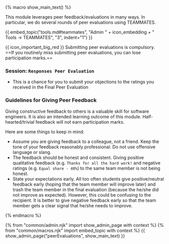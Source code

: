 {% macro show_main_text() %}
<div id="main">

<div id="intro">

This module leverages peer feedback/evaluations in many ways. In particular, we do several rounds of peer evaluations using TEAMMATES.

{{ embed_topic("tools.md#teammates", "Admin " + icon_embedding + " Tools → TEAMMATES", "3", indent="1") }}

{{ icon_important_big_red }} Submitting peer evaluations is compulsory. ==If you routinely miss submitting peer evaluations, you can lose participation marks.==
</div>

<div id="practicePeerEvaluations">
<include src="peerEvaluations-practice.md" />
</div>

<div id="midtermPeerEvaluations">
<include src="peerEvaluations-midterm.md" />
</div>

<div id="finalPeerEvaluations">
<include src="peerEvaluations-final.md" />
</div>

### Session: `Responses Peer Evaluation`

* This is a chance for you to submit your objections to the ratings you received in the Final Peer Evaluation

<span id="giving-peer-feedback">

### Guidelines for Giving Peer Feedback

Giving constructive feedback to others is a valuable skill for software engineers. It is also an intended learning outcome of this module. Half-hearted/trivial feedback will not earn participation marks.

Here are some things to keep in mind:

* Assume you are giving feedback to a colleague, not a friend. Keep the tone of your feedback reasonably professional. Do not use offensive language or slang.
* The feedback should be honest and consistent. Giving positive qualitative feedback (e.g. `Thanks for all the hard work!` and negative ratings (e.g. `Equal share - 40%`) to the same team member is not being honest.
* State your expectations early. All too often students give positive/neutral feedback early (hoping that the team member will improve later) and trash the team member in the final evaluation (because the he/she did not improve as expected). However, this could be confusing to the recipient. It is better to give negative feedback early so that the team member gets a clear signal that he/she needs to improve.

</span>

</div>
{% endmacro %}

{% from "common/admin.njk" import show_admin_page with context %}
{% from "common/macros.njk" import embed_topic with context %}
{{ show_admin_page("peerEvaluations", show_main_text) }}
